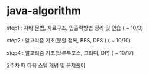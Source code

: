 # java-algorithm

step1 : 자바 문법, 자료구조, 입출력방법 정리 및 연습 ( ~ 10/3)

step2 : 알고리즘 기초(분할 정복, BFS, DFS ) ( ~ 10/10)

step4 : 알고리즘 기초(브루투포스, 그리디, DP) ( ~ 10/17)


2주차 때 다음 스텝 개념 및 문제풀이
